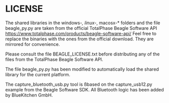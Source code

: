 # LICENSE

The shared libraries in the windows-*, linux-*, macosx-* folders and the file beagle_py.py are taken from the official TotalPhase Beagle Software API https://www.totalphase.com/products/beagle-software-api/ 
Feel free to replace the binaries with the ones from the official download.  They are mirrored for convenience.

Please consult the file BEAGLE_LICENSE.txt before distributing any of the files from the TotalPhase Beagle Software API.

The file beagle_py.py has been modified to automatically load the shared library for the current platform.

The capture_bluetooth_usb.py tool is ßbased on the capture_usb12.py example from the Beagle Software SDK. All Bluetooth logic has been added by BlueKitchen GmbH.
